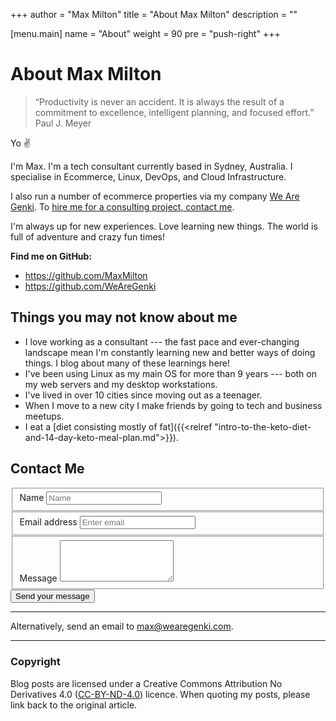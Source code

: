 +++
author      = "Max Milton"
title       = "About Max Milton"
description = ""

[menu.main]
  name   = "About"
  weight = 90
  pre    = "push-right"
+++

# About Max Milton

<blockquote class="blockquote-plain bg-primary text-white">
  &ldquo;Productivity is never an accident. It is always the result of a commitment to excellence, intelligent planning, and focused effort.&rdquo;
  <footer class="blockquote-footer">Paul J. Meyer</footer>
</blockquote>

Yo ✌

I'm Max. I'm a tech consultant currently based in Sydney, Australia. I specialise in Ecommerce, Linux, DevOps, and Cloud Infrastructure.

I also run a number of ecommerce properties via my company <a href="https://wearegenki.com" target="_blank">We Are Genki</a>. To [hire me for a consulting project, contact me](#contact-me).

I'm always up for new experiences. Love learning new things. The world is full of adventure and crazy fun times!

**Find me on GitHub:**

* https://github.com/MaxMilton
* https://github.com/WeAreGenki

## Things you may not know about me

* I love working as a consultant --- the fast pace and ever-changing landscape mean I'm constantly learning new and better ways of doing things. I blog about many of these learnings here!
* I've been using Linux as my main OS for more than 9 years --- both on my web servers and my desktop workstations.
* I've lived in over 10 cities since moving out as a teenager.
* When I move to a new city I make friends by going to tech and business meetups.
* I eat a [diet consisting mostly of fat]({{<relref "intro-to-the-keto-diet-and-14-day-keto-meal-plan.md">}}).

## Contact Me

<div class="row">
  <form class="col-xs-12 col-md-9" action="https://docs.google.com/a/wearegenki.com/forms/d/1viSY2eAr1kZ9cIf7vTwQpWaB4Zoix7xPnsbhTUcZrTw/formResponse" method="POST" target="_self" target="_blank">
    <fieldset class="form-group">
    <label for="name">Name</label>
    <input type="text" class="form-control" id="name" name="entry.662797564" placeholder="Name">
    </fieldset>
    <fieldset class="form-group">
      <label for="email">Email address</label>
      <input type="email" class="form-control" id="email" name="entry.1672368430" placeholder="Enter email">
    </fieldset>
    <fieldset class="form-group">
      <label for="message">Message</label>
      <textarea class="form-control" id="message" name="entry.1191009931" rows="4"></textarea>
    </fieldset>
    <button type="submit" class="btn btn-primary">Send your message</button>
  </form>
</div>

-----

Alternatively, send an email to <a href="mailto:max@wearegenki.com">max@wearegenki.com</a>.

-----

### Copyright

Blog posts are licensed under a Creative Commons Attribution No Derivatives 4.0 ([CC-BY-ND-4.0](https://creativecommons.org/licenses/by-nd/4.0/)) licence. When quoting my posts, please link back to the original article.
